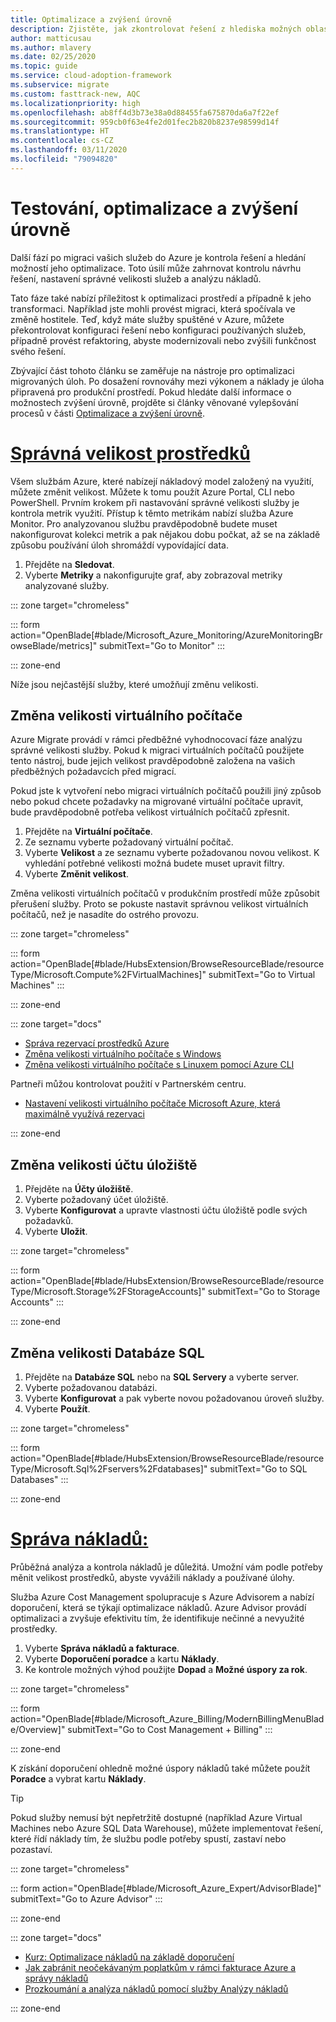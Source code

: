 ```yaml
---
title: Optimalizace a zvýšení úrovně
description: Zjistěte, jak zkontrolovat řešení z hlediska možných oblastí optimalizace, včetně návrhu řešení, určení vhodného rozsahu služeb a analýzy nákladů.
author: matticusau
ms.author: mlavery
ms.date: 02/25/2020
ms.topic: guide
ms.service: cloud-adoption-framework
ms.subservice: migrate
ms.custom: fasttrack-new, AQC
ms.localizationpriority: high
ms.openlocfilehash: ab8ff4d3b73e38a0d88455fa675870da6a7f22ef
ms.sourcegitcommit: 959cb0f63e4fe2d01fec2b820b8237e98599d14f
ms.translationtype: HT
ms.contentlocale: cs-CZ
ms.lasthandoff: 03/11/2020
ms.locfileid: "79094820"
---
```

<!-- cSpell:ignore Fservers Fdatabases -->

<!-- markdownlint-disable MD025 DOCSMD001 -->

# <a name="test-optimize-and-promote"></a>Testování, optimalizace a zvýšení úrovně

Další fází po migraci vašich služeb do Azure je kontrola řešení a hledání možností jeho optimalizace. Toto úsilí může zahrnovat kontrolu návrhu řešení, nastavení správné velikosti služeb a analýzu nákladů.

Tato fáze také nabízí příležitost k optimalizaci prostředí a případně k jeho transformaci. Například jste mohli provést migraci, která spočívala ve změně hostitele. Teď, když máte služby spuštěné v Azure, můžete překontrolovat konfiguraci řešení nebo konfiguraci používaných služeb, případně provést refaktoring, abyste modernizovali nebo zvýšili funkčnost svého řešení.

Zbývající část tohoto článku se zaměřuje na nástroje pro optimalizaci migrovaných úloh. Po dosažení rovnováhy mezi výkonem a náklady je úloha připravená pro produkční prostředí. Pokud hledáte další informace o možnostech zvýšení úrovně, projděte si články věnované vylepšování procesů v části [Optimalizace a zvýšení úrovně](../migration-considerations/optimize/index.md).

# <a name="right-size-assets"></a>[Správná velikost prostředků](#tab/optimize)

Všem službám Azure, které nabízejí nákladový model založený na využití, můžete změnit velikost. Můžete k tomu použít Azure Portal, CLI nebo PowerShell. Prvním krokem při nastavování správné velikosti služby je kontrola metrik využití. Přístup k těmto metrikám nabízí služba Azure Monitor. Pro analyzovanou službu pravděpodobně budete muset nakonfigurovat kolekci metrik a pak nějakou dobu počkat, až se na základě způsobu používání úloh shromáždí vypovídající data.

1. Přejděte na **Sledovat**.
1. Vyberte **Metriky** a nakonfigurujte graf, aby zobrazoval metriky analyzované služby.

::: zone target="chromeless"

::: form action="OpenBlade[#blade/Microsoft_Azure_Monitoring/AzureMonitoringBrowseBlade/metrics]" submitText="Go to Monitor" :::

::: zone-end

Níže jsou nejčastější služby, které umožňují změnu velikosti.

## <a name="resize-a-virtual-machine"></a>Změna velikosti virtuálního počítače

Azure Migrate provádí v rámci předběžné vyhodnocovací fáze analýzu správné velikosti služby. Pokud k migraci virtuálních počítačů použijete tento nástroj, bude jejich velikost pravděpodobně založena na vašich předběžných požadavcích před migrací.

Pokud jste k vytvoření nebo migraci virtuálních počítačů použili jiný způsob nebo pokud chcete požadavky na migrované virtuální počítače upravit, bude pravděpodobně potřeba velikost virtuálních počítačů zpřesnit.

1. Přejděte na **Virtuální počítače**.
1. Ze seznamu vyberte požadovaný virtuální počítač.
1. Vyberte **Velikost** a ze seznamu vyberte požadovanou novou velikost. K vyhledání potřebné velikosti možná budete muset upravit filtry.
1. Vyberte **Změnit velikost**.

Změna velikosti virtuálních počítačů v produkčním prostředí může způsobit přerušení služby. Proto se pokuste nastavit správnou velikost virtuálních počítačů, než je nasadíte do ostrého provozu.

::: zone target="chromeless"

::: form action="OpenBlade[#blade/HubsExtension/BrowseResourceBlade/resourceType/Microsoft.Compute%2FVirtualMachines]" submitText="Go to Virtual Machines" :::

::: zone-end

::: zone target="docs"

- [Správa rezervací prostředků Azure](https://docs.microsoft.com/azure/billing/billing-manage-reserved-vm-instance)
- [Změna velikosti virtuálního počítače s Windows](https://docs.microsoft.com/azure/virtual-machines/windows/resize-vm)
- [Změna velikosti virtuálního počítače s Linuxem pomocí Azure CLI](https://docs.microsoft.com/azure/virtual-machines/linux/change-vm-size)

Partneři můžou kontrolovat použití v Partnerském centru.

- [Nastavení velikosti virtuálního počítače Microsoft Azure, která maximálně využívá rezervaci](https://docs.microsoft.com/partner-center/azure-usage)

::: zone-end

## <a name="resize-a-storage-account"></a>Změna velikosti účtu úložiště

1. Přejděte na **Účty úložiště**.
1. Vyberte požadovaný účet úložiště.
1. Vyberte **Konfigurovat** a upravte vlastnosti účtu úložiště podle svých požadavků.
1. Vyberte **Uložit**.

::: zone target="chromeless"

::: form action="OpenBlade[#blade/HubsExtension/BrowseResourceBlade/resourceType/Microsoft.Storage%2FStorageAccounts]" submitText="Go to Storage Accounts" :::

::: zone-end

## <a name="resize-a-sql-database"></a>Změna velikosti Databáze SQL

1. Přejděte na **Databáze SQL** nebo na **SQL Servery** a vyberte server.
1. Vyberte požadovanou databázi.
1. Vyberte **Konfigurovat** a pak vyberte novou požadovanou úroveň služby.
1. Vyberte **Použít**.

::: zone target="chromeless"

::: form action="OpenBlade[#blade/HubsExtension/BrowseResourceBlade/resourceType/Microsoft.Sql%2Fservers%2Fdatabases]" submitText="Go to SQL Databases" :::

::: zone-end

# <a name="cost-management"></a>[Správa nákladů:](#tab/ManageCost)

Průběžná analýza a kontrola nákladů je důležitá. Umožní vám podle potřeby měnit velikost prostředků, abyste vyvážili náklady a používané úlohy.

Služba Azure Cost Management spolupracuje s Azure Advisorem a nabízí doporučení, která se týkají optimalizace nákladů. Azure Advisor provádí optimalizaci a zvyšuje efektivitu tím, že identifikuje nečinné a nevyužité prostředky.

1. Vyberte **Správa nákladů a fakturace**.
1. Vyberte **Doporučení poradce** a kartu **Náklady**.
1. Ke kontrole možných výhod použijte **Dopad** a **Možné úspory za rok**.

::: zone target="chromeless"

::: form action="OpenBlade[#blade/Microsoft_Azure_Billing/ModernBillingMenuBlade/Overview]" submitText="Go to Cost Management + Billing" :::

::: zone-end

K získání doporučení ohledně možné úspory nákladů také můžete použít **Poradce** a vybrat kartu **Náklady**.

> [!TIP]
> Pokud služby nemusí být nepřetržitě dostupné (například Azure Virtual Machines nebo Azure SQL Data Warehouse), můžete implementovat řešení, které řídí náklady tím, že službu podle potřeby spustí, zastaví nebo pozastaví.
>

::: zone target="chromeless"

::: form action="OpenBlade[#blade/Microsoft_Azure_Expert/AdvisorBlade]" submitText="Go to Azure Advisor" :::

::: zone-end

::: zone target="docs"

- [Kurz: Optimalizace nákladů na základě doporučení](https://docs.microsoft.com/azure/cost-management-billing/costs/tutorial-acm-opt-recommendations)
- [Jak zabránit neočekávaným poplatkům v rámci fakturace Azure a správy nákladů](https://docs.microsoft.com/azure/billing/billing-getting-started)
- [Prozkoumání a analýza nákladů pomocí služby Analýzy nákladů](https://docs.microsoft.com/azure/cost-management/quick-acm-cost-analysis)

::: zone-end
